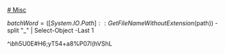 [# Misc
](https://help.sharegate.com/en/articles/10236307-avoid-repeatedly-entering-your-credentials-with-the-browser-connection-method)

$batchWord = ([System.IO.Path]::GetFileNameWithoutExtension($path)) -split "_" | Select-Object -Last 1

^i$b$h5U0E#H6;yT54+a8%P07l(hVShL

